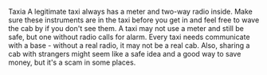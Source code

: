 Taxia
   A legitimate taxi always has a meter and two-way radio inside. Make sure these instruments are in the taxi before you get in and feel free to wave the cab by if you don't see them. A taxi may not use a meter and still be safe, but one without radio calls for alarm. Every taxi needs communicate with a base - without a real radio, it may not be a real cab. Also, sharing a cab with strangers might seem like a safe idea and a good way to save money, but it's a scam in some places.




